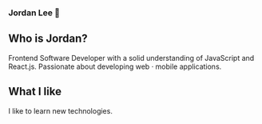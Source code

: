 ### Jordan Lee 👋

## Who is Jordan?
Frontend Software Developer with a solid understanding of JavaScript and React.js. 
Passionate about developing web · mobile applications.

## What I like
I like to learn new technologies.
     
